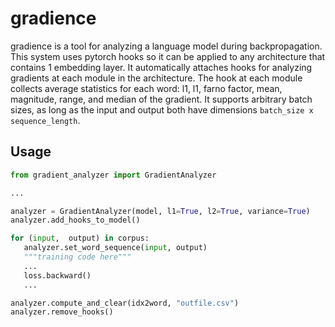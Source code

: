 # gradience

gradience is a tool for analyzing a language model during backpropagation. This system uses pytorch hooks so it can be applied to any architecture that contains 1 embedding layer. It automatically attaches hooks for analyzing gradients at each module in the architecture. The hook at each module collects average statistics for each word: l1, l1, farno factor, mean, magnitude, range, and median of the gradient. It supports arbitrary batch sizes, as long as the input and output both have dimensions `batch_size x sequence_length`.

## Usage

```python
from gradient_analyzer import GradientAnalyzer

...

analyzer = GradientAnalyzer(model, l1=True, l2=True, variance=True)
analyzer.add_hooks_to_model()

for (input,  output) in corpus:
   analyzer.set_word_sequence(input, output)
   """training code here"""
   ...
   loss.backward()
   ...

analyzer.compute_and_clear(idx2word, "outfile.csv")
analyzer.remove_hooks()
```
